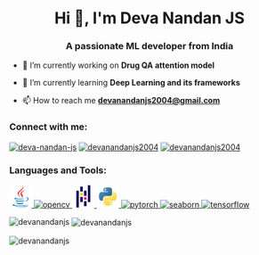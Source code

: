 <h1 align="center">Hi 👋, I'm Deva Nandan JS</h1>
<h3 align="center">A passionate ML developer from India</h3>

- 🔭 I’m currently working on **Drug QA attention model**

- 🌱 I’m currently learning **Deep Learning and its frameworks**

- 📫 How to reach me **devanandanjs2004@gmail.com**

<h3 align="left">Connect with me:</h3>
<p align="left">
<a href="https://linkedin.com/in/deva-nandan-js" target="blank"><img align="center" src="https://raw.githubusercontent.com/rahuldkjain/github-profile-readme-generator/master/src/images/icons/Social/linked-in-alt.svg" alt="deva-nandan-js" height="30" width="40" /></a>
<a href="https://www.hackerrank.com/devanandanjs2004" target="blank"><img align="center" src="https://raw.githubusercontent.com/rahuldkjain/github-profile-readme-generator/master/src/images/icons/Social/hackerrank.svg" alt="devanandanjs2004" height="30" width="40" /></a>
<a href="https://www.leetcode.com/devanandanjs2004" target="blank"><img align="center" src="https://raw.githubusercontent.com/rahuldkjain/github-profile-readme-generator/master/src/images/icons/Social/leet-code.svg" alt="devanandanjs2004" height="30" width="40" /></a>
</p>

<h3 align="left">Languages and Tools:</h3>
<p align="left"> <a href="https://www.java.com" target="_blank" rel="noreferrer"> <img src="https://raw.githubusercontent.com/devicons/devicon/master/icons/java/java-original.svg" alt="java" width="40" height="40"/> </a> <a href="https://opencv.org/" target="_blank" rel="noreferrer"> <img src="https://www.vectorlogo.zone/logos/opencv/opencv-icon.svg" alt="opencv" width="40" height="40"/> </a> <a href="https://pandas.pydata.org/" target="_blank" rel="noreferrer"> <img src="https://raw.githubusercontent.com/devicons/devicon/2ae2a900d2f041da66e950e4d48052658d850630/icons/pandas/pandas-original.svg" alt="pandas" width="40" height="40"/> </a> <a href="https://www.python.org" target="_blank" rel="noreferrer"> <img src="https://raw.githubusercontent.com/devicons/devicon/master/icons/python/python-original.svg" alt="python" width="40" height="40"/> </a> <a href="https://pytorch.org/" target="_blank" rel="noreferrer"> <img src="https://www.vectorlogo.zone/logos/pytorch/pytorch-icon.svg" alt="pytorch" width="40" height="40"/> </a> <a href="https://seaborn.pydata.org/" target="_blank" rel="noreferrer"> <img src="https://seaborn.pydata.org/_images/logo-mark-lightbg.svg" alt="seaborn" width="40" height="40"/> </a> <a href="https://www.tensorflow.org" target="_blank" rel="noreferrer"> <img src="https://www.vectorlogo.zone/logos/tensorflow/tensorflow-icon.svg" alt="tensorflow" width="40" height="40"/> </a> </p>

<p><img align="left" src="https://github-readme-stats.vercel.app/api/top-langs?username=devanandanjs&show_icons=true&locale=en&layout=compact" alt="devanandanjs" /></p>

<p>&nbsp;<img align="center" src="https://github-readme-stats.vercel.app/api?username=devanandanjs&show_icons=true&locale=en" alt="devanandanjs" /></p>

<p><img align="center" src="https://github-readme-streak-stats.herokuapp.com/?user=devanandanjs&" alt="devanandanjs" /></p>

